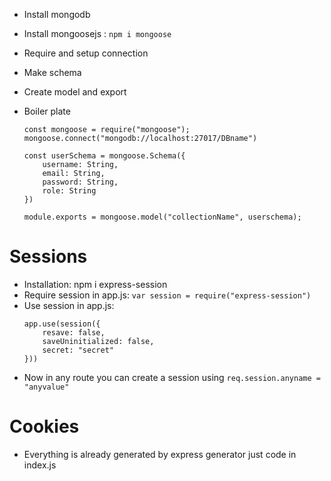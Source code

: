 * Install mongodb
* Install mongoosejs : `npm i mongoose`
* Require and setup connection
* Make schema <!-- Basic architecture of every record-->
* Create model and export

* Boiler plate
    ```
    const mongoose = require("mongoose");
    mongoose.connect("mongodb://localhost:27017/DBname")

    const userSchema = mongoose.Schema({
        username: String,
        email: String,
        password: String,
        role: String
    })

    module.exports = mongoose.model("collectionName", userschema);

    ```
# Sessions 

* Installation: npm i express-session
* Require session in app.js: `var session = require("express-session")`
* Use session in app.js:
    ```
    app.use(session({
        resave: false,
        saveUninitialized: false,
        secret: "secret"
    }))

    ```
* Now in any route you can create a session using `req.session.anyname = "anyvalue"`

<!--
    "resave: false" session ki value change nhi hui to fir se save nhi hoga
    "saveUnintiialized: false" koi bhi random data save nhi hoga
    "secret: "secret"" secret code by which it will get encrypted
    -->

# Cookies

* Everything is already generated by express generator just code in index.js